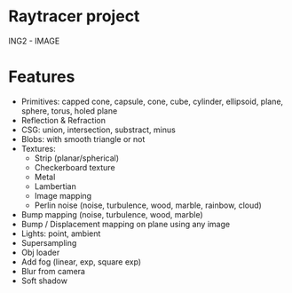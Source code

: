 # Raytracer project

ING2 - IMAGE

# Features
* Primitives: capped cone, capsule, cone, cube, cylinder, ellipsoid, plane, sphere, torus, holed plane
* Reflection & Refraction
* CSG: union, intersection, substract, minus
* Blobs: with smooth triangle or not
* Textures:
    * Strip (planar/spherical)
    * Checkerboard texture
    * Metal
    * Lambertian
    * Image mapping
    * Perlin noise (noise, turbulence, wood, marble, rainbow, cloud)
* Bump mapping (noise, turbulence, wood, marble)
* Bump / Displacement mapping on plane using any image
* Lights: point, ambient
* Supersampling
* Obj loader
* Add fog (linear, exp, square exp)
* Blur from camera
* Soft shadow

